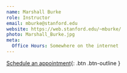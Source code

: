 ```yaml
---
name: Marshall Burke
role: Instructor
email: mburke@stanford.edu
website: https://web.stanford.edu/~mburke/
photo: Marshall_Burke.jpg
meta:
  Office Hours: Somewhere on the internet
---
```


[Schedule an appointment](#){: .btn .btn-outline }
